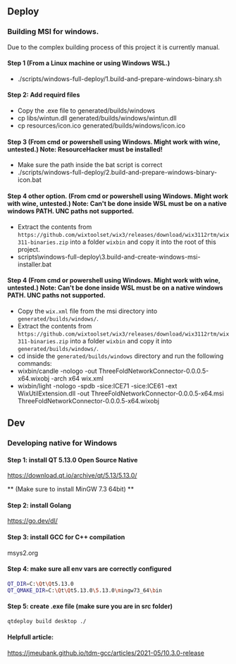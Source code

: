 ## Deploy

### Building MSI for windows.
Due to the complex building process of this project it is currently manual. 

#### Step 1 (From a Linux machine or using Windows WSL.)
- ./scripts/windows-full-deploy/1.build-and-prepare-windows-binary.sh

#### Step 2: Add requird files
- Copy the .exe file to generated/builds/windows
- cp libs/wintun.dll generated/builds/windows/wintun.dll
- cp resources/icon.ico generated/builds/windows/icon.ico

#### Step 3 (From cmd or powershell using Windows. Might work with wine, untested.) Note: ResourceHacker must be installed!
- Make sure the path inside the bat script is correct
- ./scripts/windows-full-deploy/2.build-and-prepare-windows-binary-icon.bat

#### Step 4 other option. (From cmd or powershell using Windows. Might work with wine, untested.) Note: Can't be done inside WSL must be on a native windows PATH. UNC paths not supported.
- Extract the contents from `https://github.com/wixtoolset/wix3/releases/download/wix3112rtm/wix311-binaries.zip` into a folder `wixbin` and copy it into the root of this project.
- scripts\windows-full-deploy\3.build-and-create-windows-msi-installer.bat


#### Step 4 (From cmd or powershell using Windows. Might work with wine, untested.) Note: Can't be done inside WSL must be on a native windows PATH. UNC paths not supported.
- Copy the `wix.xml` file from the msi directory into `generated/builds/windows/`.
- Extract the contents from `https://github.com/wixtoolset/wix3/releases/download/wix3112rtm/wix311-binaries.zip` into a folder `wixbin` and copy it into `generated/builds/windows/`.
- cd inside the `generated/builds/windows` directory and run the following commands:
- wixbin/candle -nologo -out ThreeFoldNetworkConnector-0.0.0.5-x64.wixobj -arch x64 wix.xml
- wixbin/light -nologo -spdb -sice:ICE71 -sice:ICE61 -ext WixUtilExtension.dll -out ThreeFoldNetworkConnector-0.0.0.5-x64.msi ThreeFoldNetworkConnector-0.0.0.5-x64.wixobj


## Dev

### Developing native for Windows

#### Step 1: install QT 5.13.0 Open Source Native
https://download.qt.io/archive/qt/5.13/5.13.0/

** (Make sure to install MinGW 7.3 64bit) **


#### Step 2: install Golang
https://go.dev/dl/


#### Step 3: install GCC for C++ compilation
msys2.org

#### Step 4: make sure all env vars are correctly configured

```sh
QT_DIR=C:\Qt\Qt5.13.0
QT_QMAKE_DIR=C:\Qt\Qt5.13.0\5.13.0\mingw73_64\bin
```

#### Step 5: create .exe file (make sure you are in src folder)

```sh
qtdeploy build desktop ./ 
```


#### Helpfull article:
https://jmeubank.github.io/tdm-gcc/articles/2021-05/10.3.0-release
